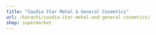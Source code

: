 ```yaml
---
title: "Saudia Itar Mehal & General Cosmetics"
url: /karachi/saudia-itar-mehal-and-general-cosmetics/
shop: supermarket
---
```

